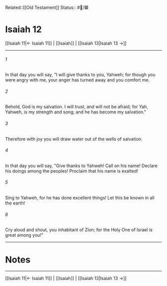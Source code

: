 Related::[[Old Testament]]
Status:: #📖/🟥
# Isaiah 12

[[Isaiah 11|← Isaiah 11]] | [[Isaiah]] | [[Isaiah 13|Isaiah 13 →]]
***



###### 1 
In that day you will say, "I will give thanks to you, Yahweh; for though you were angry with me, your anger has turned away and you comfort me. 

###### 2 
Behold, God is my salvation. I will trust, and will not be afraid; for Yah, Yahweh, is my strength and song; and he has become my salvation." 

###### 3 
Therefore with joy you will draw water out of the wells of salvation. 

###### 4 
In that day you will say, "Give thanks to Yahweh! Call on his name! Declare his doings among the peoples! Proclaim that his name is exalted! 

###### 5 
Sing to Yahweh, for he has done excellent things! Let this be known in all the earth! 

###### 6 
Cry aloud and shout, you inhabitant of Zion; for the Holy One of Israel is great among you!"

---
# Notes


***
[[Isaiah 11|← Isaiah 11]] | [[Isaiah]] | [[Isaiah 13|Isaiah 13 →]]
